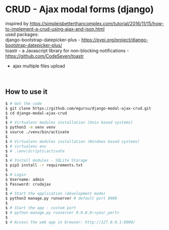 # CRUD - Ajax modal forms (django)
inspired by https://simpleisbetterthancomplex.com/tutorial/2016/11/15/how-to-implement-a-crud-using-ajax-and-json.html
<br />
used packages:
<br />
 django-bootstrap-datepicker-plus - https://pypi.org/project/django-bootstrap-datepicker-plus/
<br />
 toastr - a Javascript library for non-blocking notifications - https://github.com/CodeSeven/toastr
<br />
+ ajax multiple files upload
<br />

## How to use it

```bash
$ # Get the code
$ git clone https://github.com/egursu/django-modal-ajax-crud.git
$ cd django-modal-ajax-crud
$
$ # Virtualenv modules installation (Unix based systems)
$ python3 -m venv venv
$ source ./venv/bin/activate
$
$ # Virtualenv modules installation (Windows based systems)
$ # virtualenv env
$ # .\env\Scripts\activate
$
$ # Install modules - SQLite Storage
$ pip3 install -r requirements.txt
$
$ # Login
$ Username: admin
$ Password: crudajax
$
$ # Start the application (development mode)
$ python3 manage.py runserver # default port 8000
$
$ # Start the app - custom port
$ # python manage.py runserver 0.0.0.0:<your_port>
$
$ # Access the web app in browser: http://127.0.0.1:8000/
```
<br />

